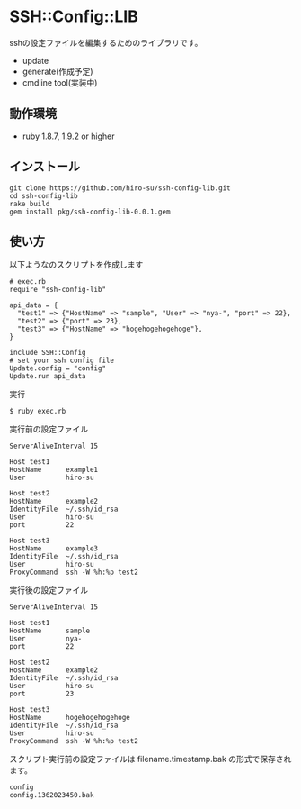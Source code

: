 # SSH::Config::LIB
sshの設定ファイルを編集するためのライブラリです。
- update
- generate(作成予定)
- cmdline tool(実装中)

## 動作環境
- ruby 1.8.7, 1.9.2 or higher

## インストール

    git clone https://github.com/hiro-su/ssh-config-lib.git
    cd ssh-config-lib
    rake build
    gem install pkg/ssh-config-lib-0.0.1.gem


## 使い方 
以下ようなのスクリプトを作成します

    # exec.rb
    require "ssh-config-lib"
    
    api_data = {
      "test1" => {"HostName" => "sample", "User" => "nya-", "port" => 22},
      "test2" => {"port" => 23},
      "test3" => {"HostName" => "hogehogehogehoge"},
    }
    
    include SSH::Config
    # set your ssh config file
    Update.config = "config"
    Update.run api_data

実行

    $ ruby exec.rb
    
    
実行前の設定ファイル

    ServerAliveInterval 15
    
    Host test1
    HostName      example1
    User          hiro-su
    
    Host test2
    HostName      example2
    IdentityFile  ~/.ssh/id_rsa
    User          hiro-su
    port          22
    
    Host test3
    HostName      example3
    IdentityFile  ~/.ssh/id_rsa
    User          hiro-su
    ProxyCommand  ssh -W %h:%p test2

実行後の設定ファイル

    ServerAliveInterval 15
    
    Host test1
    HostName      sample
    User          nya-
    port          22
    
    Host test2
    HostName      example2
    IdentityFile  ~/.ssh/id_rsa
    User          hiro-su
    port          23
    
    Host test3
    HostName      hogehogehogehoge
    IdentityFile  ~/.ssh/id_rsa
    User          hiro-su
    ProxyCommand  ssh -W %h:%p test2 
    
スクリプト実行前の設定ファイルは filename.timestamp.bak の形式で保存されます。 

    config
    config.1362023450.bak
